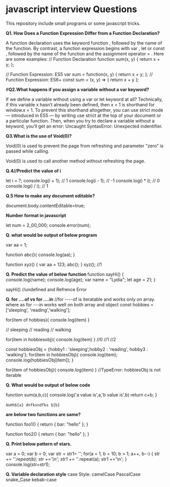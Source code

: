 # javascript interview Questions
This repository include small programs or some javascript tricks.

<b>Q1. How Does a Function Expression Differ from a Function Declaration?</b>

A function declaration uses the keyword function , followed by the name of the function. By contrast, a function expression begins with var , let or const , followed by the name of the function and the assignment operator = . Here are some examples:
// Function Declaration
function sum(x, y) {
  return x + y;
};

// Function Expression: ES5
var sum = function(x, y) {
  return x + y;
};
// Function Expression: ES6+
const sum = (x, y) => { return x + y };

#<b>Q2.What happens if you assign a variable without a var keyword?</b>

If we define a variable without using a var or let keyword at all? Technically, if this variable x hasn’t already been defined, then x = 1 is shorthand for window.x = 1.
To prevent this shorthand altogether, you can use strict mode — introduced in ES5 — by writing use strict at the top of your document or a particular function. Then, when you try to declare a variable without a keyword, you’ll get an error: Uncaught SyntaxError: Unexpected indentifier.

<b>Q3.What is the use of Void(0)?</b>

Void(0) is used to prevent the page from refreshing and parameter "zero" is passed while calling.

Void(0) is used to call another method without refreshing the page.

<b>Q.4//Predict the value of i </b>

let i = ?;
console.log(i + 1); // 1
console.log(i - 1); // -1
console.log(i * i); // 0
console.log(i / i); // 1

<b>Q.5 How to make any document editable?</b>

document.body.contentEditable=true;

<b>Number format in javascript</b>

let num = 2_00_000;
console.error(num);


 
 <b>Q. what would be output of below program</b>
 
 var aa = 1;

 function abc(){
     console.log(aa);
 }

 function xyz()
 {
     var aa = 123;
     abc();
 }
 xyz(); //1

<b>Q. Predict the value of below function </b>
function sayHi() {
  console.log(name);
  console.log(age);
  var name = "Lydia";
  let age = 21;
}

sayHi() //undefined and Refrence Error

<b>Q. for ....of vs for ....in</b>
//for ----of is iteratable and works only on array. where as for ---in works well on both array and object
const hobbies = ['sleeping', 'reading','walking'];

for(item of hobbies){
  console.log(item)
}

// sleeping
// reading
// walking

for(item in hobbiesobj){
  console.log(item)
}
//0
//1
//2

const hobbiesObj =  {hobby1 : 'sleeping',hobby2 : 'reading', hobby3 :  'walking'};
for(item in hobbiesObj){
  console.log(item);
  console.log(hobbiesObj[item]);
}

for(item of hobbiesObj){
  console.log(item)
}
//TypeError: hobbiesObj is not iterable

<b>Q. What would be output of below code</b>

function sum(a,b,c){
console.log('a value is',a,'b value is',b)
return c+b;
}


sum`${a} dnfksndfks ${b}`

<b>are below two functions are same?</b>

function foo1()
{
  return {
  bar: "hello"
  };
}

function foo2()
{
  return
  {
  bar: "hello"
  };
}

<b>Q. Print below pattern of stars.</b>

var a = 0;
var b = 0;
var str = str1= '';
for(a = 1, b = 10; b > 1; a++, b--)
{
    str += '*'.repeat(b);
    str +='\n';
    str1 += '*'.repeat(a);
    str1 +='\n';
}
console.log(str+str1);


<b>Q. Variable declaration style</b>
case Style:
camelCase
PascalCase
snake_Case
kebab-case


